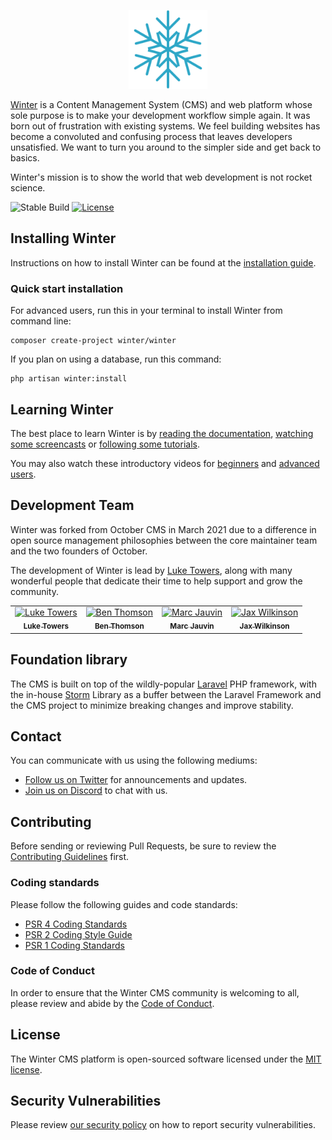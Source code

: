 <p align="center">
    <img src="https://github.com/wintercms/winter/blob/develop/themes/demo/assets/images/winter.png?raw=true" alt="Winter CMS Logo" width="25%" height="25%" />
</p>

[Winter](https://wintercms.com) is a Content Management System (CMS) and web platform whose sole purpose is to make your development workflow simple again. It was born out of frustration with existing systems. We feel building websites has become a convoluted and confusing process that leaves developers unsatisfied. We want to turn you around to the simpler side and get back to basics.

Winter's mission is to show the world that web development is not rocket science.

![Stable Build](https://github.com/wintercms/winter/workflows/Tests/badge.svg?branch=develop)
[![License](https://poser.pugx.org/wintercms/winter/license.svg)](https://packagist.org/packages/wintercms/winter)

## Installing Winter

Instructions on how to install Winter can be found at the [installation guide](https://wintercms.com/docs/setup/installation).

### Quick start installation

For advanced users, run this in your terminal to install Winter from command line:

```shell
composer create-project winter/winter
```

If you plan on using a database, run this command:

```shell
php artisan winter:install
```

## Learning Winter

The best place to learn Winter is by [reading the documentation](https://wintercms.com/docs), [watching some screencasts](https://wintercms.com/support/topic/screencast) or [following some tutorials](https://wintercms.com/support/articles/tutorials).

You may also watch these introductory videos for [beginners](https://vimeo.com/79963873) and [advanced users](https://vimeo.com/172202661).

## Development Team

Winter was forked from October CMS in March 2021 due to a difference in open source management philosophies between the core maintainer team and the two founders of October.

The development of Winter is lead by [Luke Towers](https://luketowers.ca/), along with many wonderful people that dedicate their time to help support and grow the community.

<table>
  <tr>
    <td align="center"><a href="https://github.com/luketowers"><img src="https://avatars.githubusercontent.com/u/7253840?v=3" width="100px;" alt="Luke Towers"/><br /><sub><b>Luke Towers</b></sub></a></td>
    <td align="center"><a href="https://github.com/bennothommo"><img src="https://avatars.githubusercontent.com/u/15900351?v=3" width="100px;" alt="Ben Thomson"/><br /><sub><b>Ben Thomson</b></sub></a></td>
    <td align="center"><a href="https://github.com/mjauvin"><img src="https://avatars.githubusercontent.com/u/2013630?v=3" width="100px;" alt="Marc Jauvin"/><br /><sub><b>Marc Jauvin</b></sub></a></td>
    <td align="center"><a href="https://github.com/jaxwilko"><img src="https://avatars.githubusercontent.com/u/31214002?v=4" width="100px;" alt="Jax Wilkinson"/><br /><sub><b>Jax Wilkinson</b></sub></a></td>
  </tr>
</table>

## Foundation library

The CMS is built on top of the wildly-popular [Laravel](https://laravel.com) PHP framework, with the in-house [Storm](https://github.com/wintercms/storm) Library as a buffer between the Laravel Framework and the CMS project to minimize breaking changes and improve stability.

## Contact

You can communicate with us using the following mediums:

* [Follow us on Twitter](https://twitter.com/usewintercms) for announcements and updates.
* [Join us on Discord](https://discord.gg/D5MFSPH6Ux) to chat with us.

## Contributing

Before sending or reviewing Pull Requests, be sure to review the [Contributing Guidelines](https://github.com/wintercms/.github/blob/master/CONTRIBUTING.md) first.

### Coding standards

Please follow the following guides and code standards:

* [PSR 4 Coding Standards](https://github.com/php-fig/fig-standards/blob/master/accepted/PSR-4-autoloader.md)
* [PSR 2 Coding Style Guide](https://github.com/php-fig/fig-standards/blob/master/accepted/PSR-2-coding-style-guide.md)
* [PSR 1 Coding Standards](https://github.com/php-fig/fig-standards/blob/master/accepted/PSR-1-basic-coding-standard.md)

### Code of Conduct

In order to ensure that the Winter CMS community is welcoming to all, please review and abide by the [Code of Conduct](https://github.com/wintercms/.github/blob/master/CODE_OF_CONDUCT.md).

## License

The Winter CMS platform is open-sourced software licensed under the [MIT license](https://opensource.org/licenses/MIT).

## Security Vulnerabilities

Please review [our security policy](https://github.com/wintercms/winter/security/policy) on how to report security vulnerabilities.

